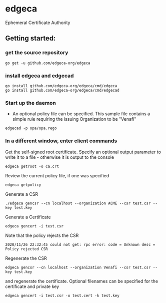 # edgeca
Ephemeral Certificate Authority

## Getting started:

### get the source repository

```
go get -u github.com/edgeca-org/edgeca
```

### install edgeca and edgecad

```
go install github.com/edgeca-org/edgeca/cmd/edgeca
go install github.com/edgeca-org/edgeca/cmd/edgecad
```

### Start up the daemon
- An optional policy file can be specified. This sample file contains a simple rule requiring the issuing Organization to be "Venafi"

```
edgecad -p opa/opa.rego
```

### In a different window, enter client commands

Get the self-signed root certificate. Specify an optional output parameter to write it to a file - otherwise it is output to the console
```
edgeca getroot -o ca.crt
```

Review the current policy file, if one was specified
```
edgeca getpolicy
```

Generate a CSR
```
./edgeca gencsr --cn localhost --organization ACME --csr test.csr --key test.key
```

Generate a Certificate
```
edgeca gencert -i test.csr
```

Note that the policy rejects the CSR
```
2020/11/26 22:32:45 could not get: rpc error: code = Unknown desc = Policy rejected CSR
```

Regenerate the CSR
```
edgeca gencsr --cn localhost --organization Venafi --csr test.csr --key test.key
```

and regenerate the certificate. Optional filenames can be specified for the certificate and private key
```
edgeca gencert -i test.csr -o test.cert -k test.key
```

